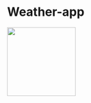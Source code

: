 # Weather-app

<img width="160" height="160" src='./Images/Screen Shot 2020-12-09 at 9.01.38 PM.png'/>
